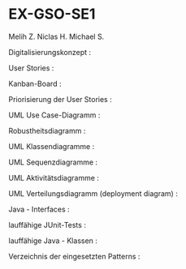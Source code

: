 # EX-GSO-SE1

Melih Z.
Niclas H.
Michael S.


Digitalisierungskonzept :

User Stories :

Kanban-Board :

Priorisierung der User Stories :

UML Use Case-Diagramm :

Robustheitsdiagramm :

UML Klassendiagramme :

UML Sequenzdiagramme :

UML Aktivitätsdiagramme :

UML Verteilungsdiagramm (deployment diagram) :

Java - Interfaces :

lauffähige JUnit-Tests :

lauffähige Java - Klassen :

Verzeichnis der eingesetzten Patterns :
